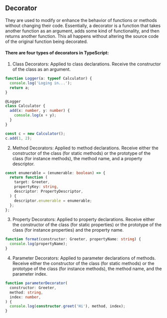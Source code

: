 ## Decorator

They are used to modify or enhance the behavior of functions or methods without changing their code. Essentially, a decorator is a function that takes another function as an argument, adds some kind of functionality, and then returns another function. This all happens without altering the source code of the original function being decorated.

#### There are four types of decorators in TypeScript:

1. Class Decorators:
   Applied to class declarations.
   Receive the constructor of the class as an argument.

```ts
function Logger(a: typeof Calculator) {
  console.log('Loging in...');
  return a;
}

@Logger
class Calculator {
  add(x: number, y: number) {
    console.log(x + y);
  }
}

const c = new Calculator();
c.add(1, 2);
```

2. Method Decorators:
   Applied to method declarations.
   Receive either the constructor of the class (for static methods) or the prototype of the class (for instance methods), the method name, and a property descriptor.

```ts
const enumerable = (enumerable: boolean) => {
  return function (
    target: Greeter,
    propertyKey: string,
    descriptor: PropertyDescriptor,
  ) {
    descriptor.enumerable = enumerable;
  };
};
```

3. Property Decorators:
   Applied to property declarations.
   Receive either the constructor of the class (for static properties) or the prototype of the class (for instance properties) and the property name.

```ts
function format(constructor: Greeter, propertyName: string) {
  console.log(propertyName);
}
```

4. Parameter Decorators:
   Applied to parameter declarations of methods.
   Receive either the constructor of the class (for static methods) or the prototype of the class (for instance methods), the method name, and the parameter index.

```ts
function parameterDecorator(
  constructor: Greeter,
  method: string,
  index: number,
) {
  console.log(constructor.greet('Hi'), method, index);
}
```
